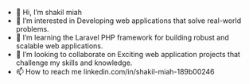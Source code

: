 - 👋 Hi, I’m shakil miah
- 👀 I’m interested in Developing web applications that solve real-world problems.
- 🌱 I’m learning the Laravel PHP framework for building robust and scalable web applications.
- 💞️ I’m looking to collaborate on Exciting web application projects that challenge my skills and knowledge.
- 📫 How to reach me linkedin.com/in/shakil-miah-189b00246
